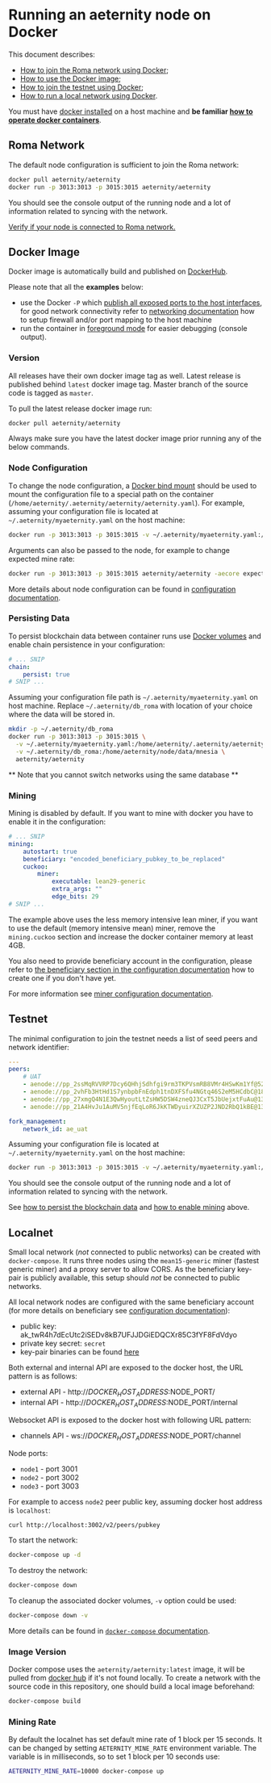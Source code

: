# Running an aeternity node on Docker

This document describes:
* [How to join the Roma network using Docker](#roma-network);
* [How to use the Docker image](#docker-image);
* [How to join the testnet using Docker](#testnet);
* [How to run a local network using Docker](#localnet).

You must have [docker installed](https://docs.docker.com/engine/installation/) on a host machine and **be familiar [how to operate docker containers](https://docs.docker.com)**.

## Roma Network

The default node configuration is sufficient to join the Roma network:

```bash
docker pull aeternity/aeternity
docker run -p 3013:3013 -p 3015:3015 aeternity/aeternity
```

You should see the console output of the running node and a lot of information related to syncing with the network.

[Verify if your node is connected to Roma network.](operation.md#verify-that-node-is-connected-to-the-roma-network)


## Docker Image

Docker image is automatically build and published on [DockerHub](https://hub.docker.com/r/aeternity/aeternity/).

Please note that all the **examples** below:
- use the Docker `-P` which [publish all exposed ports to the host interfaces](https://docs.docker.com/engine/reference/run/#expose-incoming-ports), for good network connectivity refer to [networking documentation](configuration.md#peer-to-peer-network) how to setup firewall and/or port mapping to the host machine
- run the container in [foreground mode](https://docs.docker.com/engine/reference/run/#detached-vs-foreground) for easier debugging (console output).

### Version

All releases have their own docker image tag as well. Latest release is published behind `latest` docker image tag.
Master branch of the source code is tagged as `master`.

To pull the latest release docker image run:
```bash
docker pull aeternity/aeternity
```

Always make sure you have the latest docker image prior running any of the below commands.

### Node Configuration

Тo change the node configuration, a [Docker bind mount](https://docs.docker.com/storage/bind-mounts/) should be used
to mount the configuration file to a special path on the container (`/home/aeternity/.aeternity/aeternity/aeternity.yaml`).
For example, assuming your configuration file is located at `~/.aeternity/myaeternity.yaml` on the host machine:

```bash
docker run -p 3013:3013 -p 3015:3015 -v ~/.aeternity/myaeternity.yaml:/home/aeternity/.aeternity/aeternity/aeternity.yaml aeternity/aeternity
```

Arguments can also be passed to the node, for example to change expected mine rate:

```bash
docker run -p 3013:3013 -p 3015:3015 aeternity/aeternity -aecore expected_mine_rate 100000
```

More details about node configuration can be found in [configuration documentation](configuration.md).

### Persisting Data

To persist blockchain data between container runs use [Docker volumes](https://docs.docker.com/engine/admin/volumes/volumes/) and enable chain persistence in your configuration:

```yaml
# ... SNIP
chain:
    persist: true
# SNIP ...
```

Assuming your configuration file path is `~/.aeternity/myaeternity.yaml` on host machine.
Replace `~/.aeternity/db_roma` with location of your choice where the data will be stored in.

```bash
mkdir -p ~/.aeternity/db_roma
docker run -p 3013:3013 -p 3015:3015 \
  -v ~/.aeternity/myaeternity.yaml:/home/aeternity/.aeternity/aeternity/aeternity.yaml \
  -v ~/.aeternity/db_roma:/home/aeternity/node/data/mnesia \
  aeternity/aeternity
```

** Note that you cannot switch networks using the same database **

### Mining

Mining is disabled by default. If you want to mine with docker you have to enable it in the configuration:

```yaml
# ... SNIP
mining:
    autostart: true
    beneficiary: "encoded_beneficiary_pubkey_to_be_replaced"
    cuckoo:
        miner:
            executable: lean29-generic
            extra_args: ""
            edge_bits: 29
# SNIP ...
```

The example above uses the less memory intensive lean miner, if you want to use the default (memory intensive mean) miner, remove the `mining.cuckoo` section and increase the docker container memory at least 4GB.

You also need to provide beneficiary account in the configuration, please refer to [the beneficiary section in the configuration documentation](configuration.md#beneficiary-account) how to create one if you don't have yet.

For more information see [miner configuration documentation](configuration#miner-configuration).

## Testnet

The minimal configuration to join the testnet needs a list of seed peers and network identifier:

```yaml
---
peers:
    # UAT
    - aenode://pp_2ssMqRVVRP7Dcy6QHhjSdhfgi9rm3TKPVsmRB8VMr4HSwKm1Yf@52.10.46.160:3015
    - aenode://pp_2vhFb3HtHd1S7ynbpbFnEdph1tnDXFSfu4NGtq46S2eM5HCdbC@18.195.109.60:3015
    - aenode://pp_27xmgQ4N1E3QwHyoutLtZsHW5DSW4zneQJ3CxT5JbUejxtFuAu@13.250.162.250:3015
    - aenode://pp_21A4HvJu1AuMV5njfEqLoR6JkKTWDyuirXZUZP2JND2RbQ1kBE@13.53.161.215:3015

fork_management:
    network_id: ae_uat

```

Assuming your configuration file is located at `~/.aeternity/myaeternity.yaml` on the host machine:

```bash
docker run -p 3013:3013 -p 3015:3015 -v ~/.aeternity/myaeternity.yaml:/home/aeternity/.aeternity/aeternity/aeternity.yaml aeternity/aeternity
```

You should see the console output of the running node and a lot of information related to syncing with the network.

See [how to persist the blockchain data](#persisting-data) and [how to enable mining](#mining) above.


## Localnet

Small local network (*not* connected to public networks) can be created with `docker-compose`.
It runs three nodes using the `mean15-generic` miner (fastest generic miner) and a proxy server to allow CORS.
As the beneficiary key-pair is publicly available, this setup should *not* be connected to public networks.

All local network nodes are configured with the same beneficiary account (for more details on beneficiary see [configuration documentation](configuration.md#beneficiary-account)):
- public key: ak_twR4h7dEcUtc2iSEDv8kB7UFJJDGiEDQCXr85C3fYF8FdVdyo
- private key secret: `secret`
- key-pair binaries can be found [here](/docker/keys/beneficiary)

Both external and internal API are exposed to the docker host, the URL pattern is as follows:
- external API - http://$DOCKER_HOST_ADDRESS:$NODE_PORT/
- internal API - http://$DOCKER_HOST_ADDRESS:$NODE_PORT/internal

Websocket API is exposed to the docker host with following URL pattern:
- channels API - ws://$DOCKER_HOST_ADDRESS:$NODE_PORT/channel

Node ports:
- `node1` - port 3001
- `node2` - port 3002
- `node3` - port 3003

For example to access `node2` peer public key, assuming docker host address is `localhost`:

```bash
curl http://localhost:3002/v2/peers/pubkey
```

To start the network:

```bash
docker-compose up -d
```

To destroy the network:

```bash
docker-compose down
```

To cleanup the associated docker volumes, `-v` option could be used:

```bash
docker-compose down -v
```

More details can be found in [`docker-compose` documentation](https://docs.docker.com/compose/reference/).

### Image Version

Docker compose uses the `aeternity/aeternity:latest` image, it will be pulled from [docker hub](https://hub.docker.com/r/aeternity/aeternity/) if it's not found locally.
To create a network with the source code in this repository, one should build a local image beforehand:

```bash
docker-compose build
```

### Mining Rate

By default the localnet has set default mine rate of 1 block per 15 seconds.
It can be changed by setting `AETERNITY_MINE_RATE` environment variable.
The variable is in milliseconds, so to set 1 block per 10 seconds use:

```bash
AETERNITY_MINE_RATE=10000 docker-compose up
```
